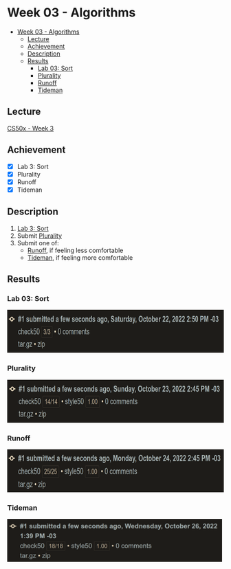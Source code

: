 # Week 03 - Algorithms
- [Week 03 - Algorithms](#week-03---algorithms)
  - [Lecture](#lecture)
  - [Achievement](#achievement)
  - [Description](#description)
  - [Results](#results)
    - [Lab 03: Sort](#lab-03-sort)
    - [Plurality](#plurality)
    - [Runoff](#runoff)
    - [Tideman](#tideman)

## Lecture
[CS50x - Week 3](https://cs50.harvard.edu/x/2022/weeks/3/)

## Achievement

- [x] Lab 3: Sort
- [x] Plurality
- [x] Runoff
- [x] Tideman

## Description

1. [Lab 3: Sort](https://cs50.harvard.edu/x/2022/labs/3/#lab-3-sort)
2. Submit [Plurality](https://cs50.harvard.edu/x/2022/psets/3/plurality/)
3. Submit one of:
	- [Runoff](https://cs50.harvard.edu/x/2022/psets/3/runoff/), if feeling less comfortable
	- [Tideman](https://cs50.harvard.edu/x/2022/psets/3/tideman/), if feeling more comfortable


## Results

### Lab 03: Sort
<img src="../../images/sort_result.png" alt="lab sort" height="100"/>

### Plurality
<img src="../../images/plurality_result.png" alt="problem plurality" height="100"/>

### Runoff
<img src="../../images/runoff_result.png" alt="problem runoff" height="100"/>

### Tideman
<img src="../../images/tideman_result.png" alt="problem tideman" height="100"/>
